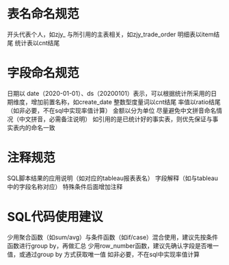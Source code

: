 # 表名命名规范
开头代表个人，如zjy_
与所引用的主表相关，如zjy_trade_order
明细表以item结尾
统计表以cnt结尾


# 字段命名规范
日期以 date（2020-01-01）、ds（20200101）表示，可以根据统计所采用的日期维度，增加前置名称，如create_date
整数型度量词以cnt结尾
率值以ratio结尾（如非必要，不在sql中实现率值计算）
金额以分为单位
尽量避免中文拼音命名情况（中文拼音，必需备注说明）
如引用的是已统计好的事实表，则优先保证与事实表内的命名一致


# 注释规范
SQL脚本结果的应用说明（如对应的tableau报表表名）
字段解释（如与tableau中的字段名称对应）
特殊条件后面增加注释


# SQL代码使用建议
少用聚合函数（如sum/avg）与条件函数（如if/case）混合使用，建议先按条件函数进行group by，再做汇总
少用row_number函数，建议先确认字段是否唯一值，或通过group by 方式获取唯一值
如非必要，不在sql中实现率值计算
